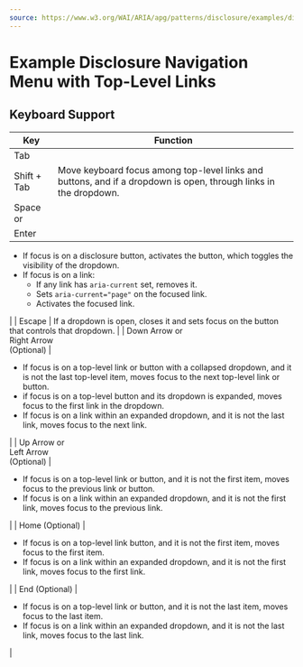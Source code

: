 ```yaml
---
source: https://www.w3.org/WAI/ARIA/apg/patterns/disclosure/examples/disclosure-navigation-hybrid/
---
```

Example Disclosure Navigation Menu with Top-Level Links
=======================================================

Keyboard Support
----------------

| Key | Function |
| --- | --- |
| Tab  
Shift + Tab | Move keyboard focus among top-level links and buttons, and if a dropdown is open, through links in the dropdown. |
| Space or  
Enter | 
*   If focus is on a disclosure button, activates the button, which toggles the visibility of the dropdown.
*   If focus is on a link:
    *   If any link has `aria-current` set, removes it.
    *   Sets `aria-current="page"` on the focused link.
    *   Activates the focused link.

 |
| Escape | If a dropdown is open, closes it and sets focus on the button that controls that dropdown. |
| Down Arrow or  
Right Arrow  
(Optional) | 

*   If focus is on a top-level link or button with a collapsed dropdown, and it is not the last top-level item, moves focus to the next top-level link or button.
*   if focus is on a top-level button and its dropdown is expanded, moves focus to the first link in the dropdown.
*   If focus is on a link within an expanded dropdown, and it is not the last link, moves focus to the next link.

 |
| Up Arrow or  
Left Arrow  
(Optional) | 

*   If focus is on a top-level link or button, and it is not the first item, moves focus to the previous link or button.
*   If focus is on a link within an expanded dropdown, and it is not the first link, moves focus to the previous link.

 |
| Home (Optional) | 

*   If focus is on a top-level link button, and it is not the first item, moves focus to the first item.
*   If focus is on a link within an expanded dropdown, and it is not the first link, moves focus to the first link.

 |
| End (Optional) | 

*   If focus is on a top-level link or button, and it is not the last item, moves focus to the last item.
*   If focus is on a link within an expanded dropdown, and it is not the last link, moves focus to the last link.

 |